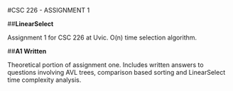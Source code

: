 #CSC 226 - ASSIGNMENT 1

##**LinearSelect**

Assignment 1 for CSC 226 at Uvic.
O(n) time selection algorithm.

##**A1 Written**

Theoretical portion of assignment one. 
Includes written answers to questions involving AVL 
trees, comparison based sorting and LinearSelect 
time complexity analysis. 